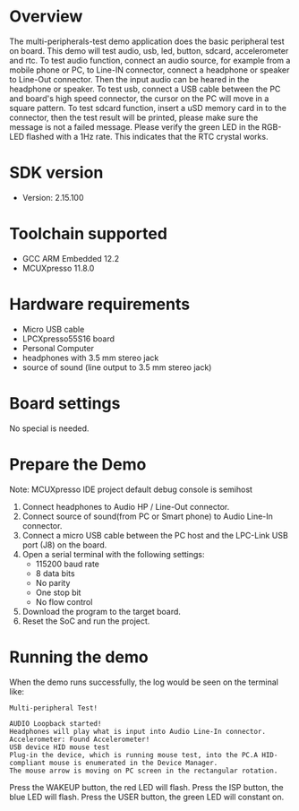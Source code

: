 Overview
========
The multi-peripherals-test demo application does the basic peripheral test on
board. This demo will test audio, usb, led, button, sdcard, accelerometer and rtc.
To test audio function, connect an audio source, for example from a mobile phone
or PC, to Line-IN connector, connect a headphone or speaker to Line-Out connector. Then
the input audio can be heared in the headphone or speaker.
To test usb, connect a USB cable between the PC and board's high speed connector,
the cursor on the PC will move in a square pattern.
To test sdcard function, insert a uSD memory card in to the connector, then
the test result will be printed, please make sure the message is not a failed
message.
Please verify the green LED in the RGB-LED flashed with a 1Hz rate. This indicates
that the RTC crystal works.

SDK version
===========
- Version: 2.15.100

Toolchain supported
===================
- GCC ARM Embedded  12.2
- MCUXpresso  11.8.0

Hardware requirements
=====================
- Micro USB cable
- LPCXpresso55S16 board
- Personal Computer
- headphones with 3.5 mm stereo jack
- source of sound (line output to 3.5 mm stereo jack)

Board settings
==============
No special is needed.

Prepare the Demo
================
Note: MCUXpresso IDE project default debug console is semihost
1.  Connect headphones to Audio HP / Line-Out connector.
2.  Connect source of sound(from PC or Smart phone) to Audio Line-In connector.
3.  Connect a micro USB cable between the PC host and the LPC-Link USB port (J8) on the board.
4.  Open a serial terminal with the following settings:
    - 115200 baud rate
    - 8 data bits
    - No parity
    - One stop bit
    - No flow control
5.  Download the program to the target board.
6.  Reset the SoC and run the project.

Running the demo
================
When the demo runs successfully, the log would be seen on the terminal like:

~~~~~~~~~~~~~~~~~~~~~~~~~~~~~~~~~~~~~~~~~~~~~~~~~~~~~~~~~~~~~~~~~~~~~~~~~~~~~~~~~~~
Multi-peripheral Test!

AUDIO Loopback started!
Headphones will play what is input into Audio Line-In connector.
Accelerometer: Found Accelerometer!
USB device HID mouse test
Plug-in the device, which is running mouse test, into the PC.A HID-compliant mouse is enumerated in the Device Manager.
The mouse arrow is moving on PC screen in the rectangular rotation.

~~~~~~~~~~~~~~~~~~~~~~~~~~~~~~~~~~~~~~~~~~~~~~~~~~~~~~~~~~~~~~~~~~~~~~~~~~~~~~~~~~~~~
Press the WAKEUP button, the red LED will flash.
Press the ISP button, the blue LED will flash.
Press the USER button, the green LED will constant on.
